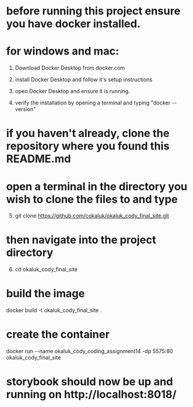 # before running this project ensure you have docker installed.

# for windows and mac:

1. Download Docker Desktop from docker.com

2. install Docker Desktop and follow it's setup instructions

3. open Docker Desktop and ensure it is running.

4. verify the installation by opening a terminal and typing "docker --version"

# if you haven't already, clone the repository where you found this README.md

# open a terminal in the directory you wish to clone the files to and type

5. git clone https://github.com/cokaluk/okaluk_cody_final_site.git

# then navigate into the project directory

6. cd okaluk_cody_final_site

# build the image

docker build -t okaluk_cody_final_site .

# create the container

docker run --name okaluk_cody_coding_assignment14 -dp 5575:80 okaluk_cody_final_site

# storybook should now be up and running on http://localhost:8018/
